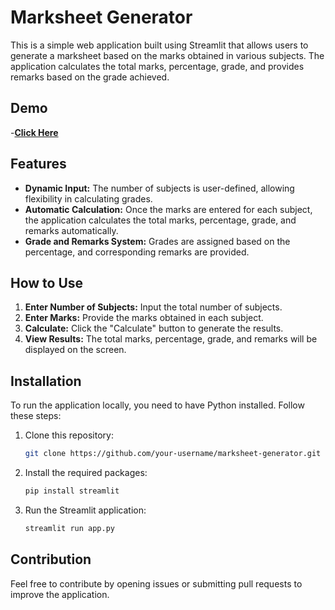 # Marksheet Generator

This is a simple web application built using Streamlit that allows users to generate a marksheet based on the marks obtained in various subjects. The application calculates the total marks, percentage, grade, and provides remarks based on the grade achieved.

## Demo

-**[Click Here](https://marksheetbykr.streamlit.app/)**

## Features

- **Dynamic Input:** The number of subjects is user-defined, allowing flexibility in calculating grades.
- **Automatic Calculation:** Once the marks are entered for each subject, the application calculates the total marks, percentage, grade, and remarks automatically.
- **Grade and Remarks System:** Grades are assigned based on the percentage, and corresponding remarks are provided.

## How to Use

1. **Enter Number of Subjects:** Input the total number of subjects.
2. **Enter Marks:** Provide the marks obtained in each subject.
3. **Calculate:** Click the "Calculate" button to generate the results.
4. **View Results:** The total marks, percentage, grade, and remarks will be displayed on the screen.

## Installation

To run the application locally, you need to have Python installed. Follow these steps:

1. Clone this repository:
    ```bash
    git clone https://github.com/your-username/marksheet-generator.git
    ```
2. Install the required packages:
    ```bash
    pip install streamlit
    ```
3. Run the Streamlit application:
    ```bash
    streamlit run app.py
    ```

## Contribution

Feel free to contribute by opening issues or submitting pull requests to improve the application.

